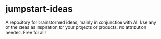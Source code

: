 # jumpstart-ideas
A repository for brainstormed ideas, mainly in conjunction with AI. Use any of the ideas as inspiration for your projects or products. No attribution needed. Free for all!
